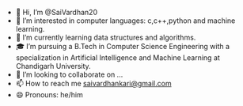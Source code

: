 - 👋 Hi, I’m @SaiVardhan20
- 👀 I’m interested in computer languages: c,c++,python and machine learning.
- 🌱 I’m currently learning data structures and algorithms.
- 🎓 I’m pursuing a B.Tech in Computer Science Engineering with a specialization in Artificial Intelligence and Machine Learning at Chandigarh University. 
- 💞️ I’m looking to collaborate on ...
- 📫 How to reach me saivardhankari@gmail.com
- 😄 Pronouns: he/him


<!---
SaiVardhan20/SaiVardhan20 is a ✨ special ✨ repository because its `README.md` (this file) appears on your GitHub profile.
You can click the Preview link to take a look at your changes.
--->
